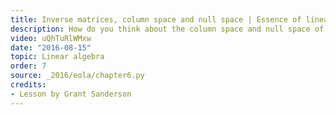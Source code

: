 ```yaml
---
title: Inverse matrices, column space and null space | Essence of linear algebra, chapter 7
description: How do you think about the column space and null space of a matrix visually?  How do you think about the inverse of a matrix?
video: uQhTuRlWMxw
date: "2016-08-15"
topic: Linear algebra
order: 7
source: _2016/eola/chapter6.py
credits:
- Lesson by Grant Sanderson
---
```

